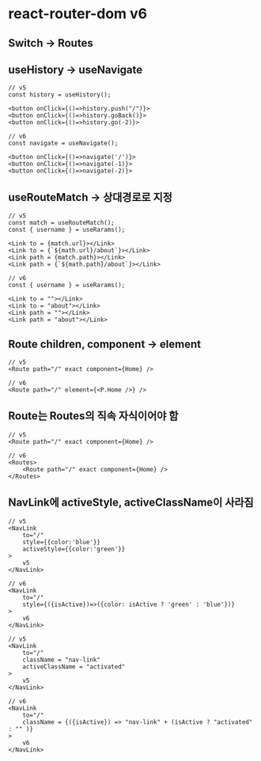 # react-router-dom v6

## Switch -> Routes

## useHistory -> useNavigate

```JS
// v5
const history = useHistory();
```

```JS
<button onClick={()=>history.push("/")}>
<button onClick={()=>history.goBack()}>
<button onClick={()=>history.go(-2)}>
```

```JS
// v6
const navigate = useNavigate();
```

```JS
<button onClick={()=>navigate('/')}>
<button onClick={()=>navigate(-1)}>
<button onClick={()=>navigate(-2)}>
```

## useRouteMatch -> 상대경로로 지정

```JS
// v5
const match = useRouteMatch();
const { username } = useRarams();
```

```JS
<Link to = {match.url}></Link>
<Link to = {`${math.url}/about`}></Link>
<Link path = {match.path}></Link>
<Link path = {`${math.path}/about`}></Link>
```

```JS
// v6
const { username } = useRarams();
```

```JS
<Link to = ""></Link>
<Link to = "about"></Link>
<Link path = ""></Link>
<Link path = "about"></Link>
```

## Route children, component -> element

```JS
// v5
<Route path="/" exact component={Home} />
```

```JS
// v6
<Route path="/" element={<P.Home />} />
```

## Route는 Routes의 직속 자식이어야 함

```JS
// v5
<Route path="/" exact component={Home} />
```

```JS
// v6
<Routes>
    <Route path="/" exact component={Home} />
</Routes>
```

## NavLink에 activeStyle, activeClassName이 사라짐

```JS
// v5
<NavLink
    to="/"
    style={{color:'blue'}}
    activeStyle={{color:'green'}}
>
    v5
</NavLink>
```

```JS
// v6
<NavLink
    to="/"
    style={({isActive})=>({color: isActive ? 'green' : 'blue'})}
>
    v6
</NavLink>
```

```JS
// v5
<NavLink
    to="/"
    className = "nav-link"
    activeClassName = "activated"
>
    v5
</NavLink>
```

```JS
// v6
<NavLink
    to="/"
    className = {({isActive}) => "nav-link" + (isActive ? "activated" : "" )}
>
    v6
</NavLink>
```
